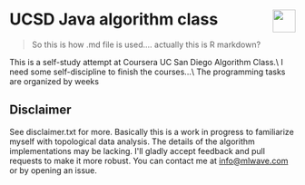 # UCSD Java algorithm class <img align="right" width="40" height="40" src="http://i.imgur.com/axOG6GJ.jpg">

> So this is how .md file is used.... actually this is R markdown?

This is a self-study attempt at Coursera UC San Diego Algorithm Class.\\
I need some self-discipline to finish the courses...\\
The programming tasks are organized by weeks

## Disclaimer

See disclaimer.txt for more. Basically this is a work in progress to familiarize myself with topological data analysis. The details of the algorithm implementations may be lacking. I'll gladly accept feedback and pull requests to make it more robust. You can contact me at info@mlwave.com or by opening an issue.
